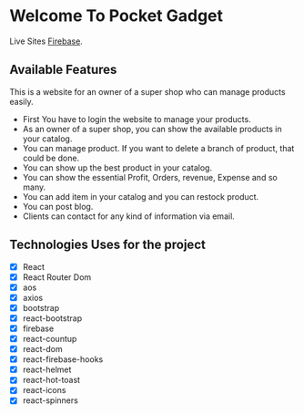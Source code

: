 # Welcome To Pocket Gadget

Live Sites [Firebase](https://pocket-gadget.web.app/).

## Available Features

This is a website for an owner of a super shop who can manage products easily.

-   First You have to login the website to manage your products.
-   As an owner of a super shop, you can show the available products in your catalog.
-   You can manage product. If you want to delete a branch of product, that could be done.
-   You can show up the best product in your catalog.
-   You can show the essential Profit, Orders, revenue, Expense and so many.
-   You can add item in your catalog and you can restock product.
-   You can post blog.
-   Clients can contact for any kind of information via email.

## Technologies Uses for the project

-   [x] React
-   [x] React Router Dom
-   [x] aos
-   [x] axios
-   [x] bootstrap
-   [x] react-bootstrap
-   [x] firebase
-   [x] react-countup
-   [x] react-dom
-   [x] react-firebase-hooks
-   [x] react-helmet
-   [x] react-hot-toast
-   [x] react-icons
-   [x] react-spinners
